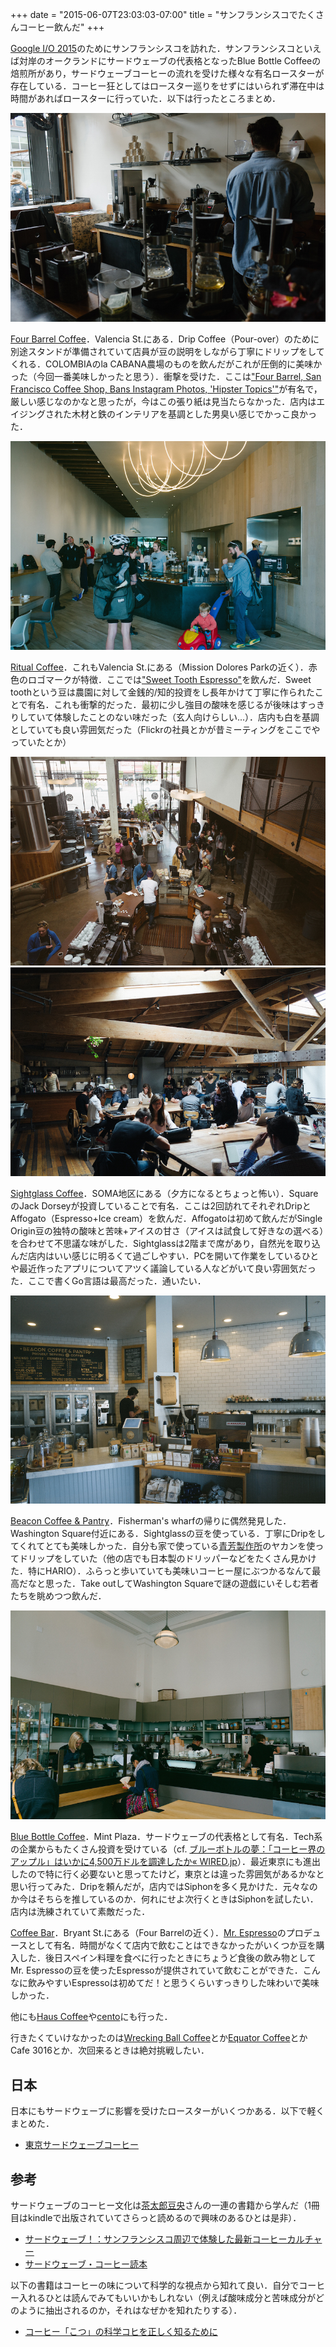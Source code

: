 +++
date = "2015-06-07T23:03:03-07:00"
title = "サンフランシスコでたくさんコーヒー飲んだ"
+++

[Google I/O 2015](https://events.google.com/io2015/)のためにサンフランシスコを訪れた．サンフランシスコといえば対岸のオークランドにサードウェーブの代表格となったBlue Bottle Coffeeの焙煎所があり，サードウェーブコーヒーの流れを受けた様々な有名ロースターが存在している．コーヒー狂としてはロースター巡りをせずにはいられず滞在中は時間があればロースターに行っていた．以下は行ったところまとめ．

<img src="/images/four-barrel.jpg" class="image">

[Four Barrel Coffee](http://fourbarrelcoffee.com/)．Valencia St.にある．Drip Coffee（Pour-over）のために別途スタンドが準備されていて店員が豆の説明をしながら丁寧にドリップをしてくれる．COLOMBIAのla CABANA農場のものを飲んだがこれが圧倒的に美味かった（今回一番美味しかったと思う）．衝撃を受けた．ここは["Four Barrel, San Francisco Coffee Shop, Bans Instagram Photos, 'Hipster Topics'"](http://www.huffingtonpost.com/2012/08/27/four-barrel-coffee-shop-instagram-ban_n_1832998.html)が有名で，厳しい感じなのかなと思ったが，今はこの張り紙は見当たらなかった．店内はエイジングされた木材と鉄のインテリアを基調とした男臭い感じでかっこ良かった．

<img src="/images/ritual.jpg" class="image">

[Ritual Coffee](http://www.ritualroasters.com/)．これもValencia St.にある（Mission Dolores Parkの近く）．赤色のロゴマークが特徴．ここでは["Sweet Tooth Espresso"](http://www.ritualroasters.com/original-coffee-club/sweet-tooth-espresso/)を飲んだ．Sweet toothという豆は農園に対して金銭的/知的投資をし長年かけて丁寧に作られたことで有名．これも衝撃的だった．最初に少し強目の酸味を感じるが後味はすっきりしていて体験したことのない味だった（玄人向けらしい...）．店内も白を基調としていても良い雰囲気だった（Flickrの社員とかが昔ミーティングをここでやっていたとか）

<img src="/images/sight.jpg" class="image">

<img src="/images/sight2.jpg" class="image">

[Sightglass Coffee](https://www.sightglasscoffee.com/)．SOMA地区にある（夕方になるとちょっと怖い）．SquareのJack Dorseyが投資していることで有名．ここは2回訪れてそれぞれDripとAffogato（Espresso+Ice cream）を飲んだ．Affogatoは初めて飲んだがSingle Origin豆の独特の酸味と苦味+アイスの甘さ（アイスは試食して好きなの選べる）を合わせて不思議な味がした．Sightglassは2階まで席があり，自然光を取り込んだ店内はいい感じに明るくて過ごしやすい．PCを開いて作業をしているひとや最近作ったアプリについてアツく議論している人などがいて良い雰囲気だった．ここで書くGo言語は最高だった．通いたい．

<img src="/images/beacon.jpg" class="image">

[Beacon Coffee & Pantry](http://www.beacon-sf.com/)．Fisherman's wharfの帰りに偶然発見した．Washington Square付近にある．Sightglassの豆を使っている．丁寧にDripをしてくれてとても美味しかった．自分も家で使っている[青芳製作所](http://www.aoyoshi.co.jp/)のヤカンを使ってドリップをしていた（他の店でも日本製のドリッパーなどをたくさん見かけた．特にHARIO）．ふらっと歩いていても美味いコーヒー屋にぶつかるなんて最高だなと思った．Take outしてWashington Squareで謎の遊戯にいそしむ若者たちを眺めつつ飲んだ．

<img src="/images/blue.jpg" class="image">

[Blue Bottle Coffee](https://bluebottlecoffee.com/)．Mint Plaza．サードウェーブの代表格として有名．Tech系の企業からもたくさん投資を受けている（cf. [ブルーボトルの夢：「コーヒー界のアップル」はいかに4,500万ドルを調達したか« WIRED.jp](http://wired.jp/special/2015/bluebottle/)）．最近東京にも進出したので特に行く必要ないと思ってたけど，東京とは違った雰囲気があるかなと思い行ってみた．Dripを頼んだが，店内ではSiphonを多く見かけた．元々なのか今はそちらを推しているのか．何れにせよ次行くときはSiphonを試したい．店内は洗練されていて素敵だった．

[Coffee Bar](http://www.coffeebarsf.com/)．Bryant St.にある（Four Barrelの近く）．[Mr. Espresso](http://mrespresso.com/)のプロデュースとして有名．時間がなくて店内で飲むことはできなかったがいくつか豆を購入した．後日スペイン料理を食べに行ったときにちょうど食後の飲み物としてMr. Espressoの豆を使ったEspressoが提供されていて飲むことができた．こんなに飲みやすいEspressoは初めてだ！と思うくらいすっきりした味わいで美味しかった．


他にも[Haus Coffee](https://plus.google.com/105646394886961700159/about)や[cento](https://plus.google.com/105218901398707131415/about)にも行った．

行きたくていけなかったのは[Wrecking Ball Coffee](http://www.wreckingballcoffee.com/)とか[Equator Coffee](http://www.equatorcoffees.com/)とかCafe 3016とか．次回来るときは絶対挑戦したい．

## 日本

日本にもサードウェーブに影響を受けたロースターがいくつかある．以下で軽くまとめた．

- [東京サードウェーブコーヒー](http://deeeet.com/writing/2014/01/21/third-wave-tokyo/)


## 参考

サードウェーブのコーヒー文化は[茶太郎豆央](http://www.chataromameoh.com/)さんの一連の書籍から学んだ（1冊目はkindleで出版されていてさらっと読めるので興味のあるひとは是非）．

- [サードウェーブ！：サンフランシスコ周辺で体験した最新コーヒーカルチャー](http://www.amazon.co.jp/%E3%82%B5%E3%83%BC%E3%83%89%E3%82%A6%E3%82%A7%E3%83%BC%E3%83%96%EF%BC%81-%EF%BC%9A-%E3%82%B5%E3%83%B3%E3%83%95%E3%83%A9%E3%83%B3%E3%82%B7%E3%82%B9%E3%82%B3%E5%91%A8%E8%BE%BA%E3%81%A7%E4%BD%93%E9%A8%93%E3%81%97%E3%81%9F%E6%9C%80%E6%96%B0%E3%82%B3%E3%83%BC%E3%83%92%E3%83%BC%E3%82%AB%E3%83%AB%E3%83%81%E3%83%A3%E3%83%BC-%E8%8C%B6%E5%A4%AA%E9%83%8E%E8%B1%86%E5%A4%AE-ebook/dp/B00CQW6XLK/ref=sr_1_2?s=books&ie=UTF8&qid=1409561101&sr=1-2&keywords=%E3%82%B5%E3%83%BC%E3%83%89%E3%82%A6%E3%82%A7%E3%83%BC%E3%83%96)
- [サードウェーブ・コーヒー読本](http://www.amazon.co.jp/%E3%82%B5%E3%83%BC%E3%83%89%E3%82%A6%E3%82%A7%E3%83%BC%E3%83%96%E3%83%BB%E3%82%B3%E3%83%BC%E3%83%92%E3%83%BC%E8%AA%AD%E6%9C%AC-%E8%8C%B6%E5%A4%AA%E9%83%8E-%E8%B1%86%E5%A4%AE/dp/4777930289)

以下の書籍はコーヒーの味について科学的な視点から知れて良い．自分でコーヒー入れるひとは読んでみてもいいかもしれない（例えば酸味成分と苦味成分がどのように抽出されるのか，それはなぜかを知れたりする）．

- [コーヒー「こつ」の科学コヒを正しく知るために](http://www.amazon.co.jp/%E3%82%B3%E3%83%BC%E3%83%92%E3%83%BC%E3%80%8C%E3%81%93%E3%81%A4%E3%80%8D%E3%81%AE%E7%A7%91%E5%AD%A6%E2%80%95%E3%82%B3%E3%83%BC%E3%83%92%E3%83%BC%E3%82%92%E6%AD%A3%E3%81%97%E3%81%8F%E7%9F%A5%E3%82%8B%E3%81%9F%E3%82%81%E3%81%AB-%E7%9F%B3%E8%84%87-%E6%99%BA%E5%BA%83/dp/4388251143)
